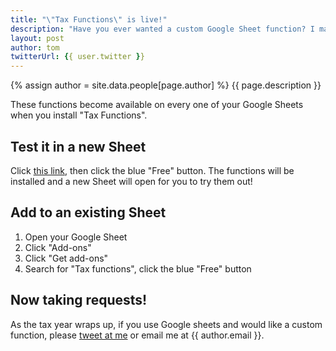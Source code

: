 ```yaml
---
title: "\"Tax Functions\" is live!"
description: "Have you ever wanted a custom Google Sheet function? I make custom functions regularly and have made a few of mine available in \"Tax Functions\". If you are an accountant, a tax preparer, or anyone who does their own taxes in Google Sheets, \"Tax Functions\" can help!"
layout: post
author: tom
twitterUrl: {{ user.twitter }}
---
```


{% assign author = site.data.people[page.author] %}
{{ page.description }}

These functions become available on every one of your Google Sheets when you install "Tax Functions".

## Test it in a new Sheet

Click <a href="https://chrome.google.com/webstore/detail/tax-functions/nocofnnmmigpdafiopnomcnblhmgjlmh">this link</a>, then click the blue "Free" button. The functions will be installed and a new Sheet will open for you to try them out!

## Add to an existing Sheet

1. Open your Google Sheet
2. Click "Add-ons"
3. Click "Get add-ons"
4. Search for "Tax functions", click the blue "Free" button

## Now taking requests!

As the tax year wraps up, if you use Google sheets and would like a custom function, please <a href="{{ author.twitter }}" target="_blank">tweet at me</a> or email me at {{ author.email }}.